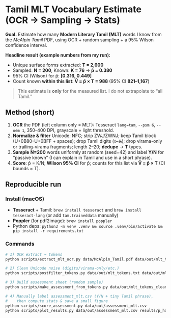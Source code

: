 # Tamil MLT Vocabulary Estimate (OCR → Sampling → Stats)

**Goal.** Estimate how many **Modern Literary Tamil (MLT)** words I know from the *McAlpin Tamil* PDF, using OCR + random sampling + a 95% Wilson confidence interval.

**Headline result (example numbers from my run):**
- Unique surface forms extracted: **T = 2,600**
- Sampled: **N = 200**, Known: **K = 76** → **p̂ = 0.380**
- 95% CI (Wilson) for p̂: **[0.316, 0.449]**
- Count known **within this list**: **V̂ = p̂ × T = 988** (95% CI **821–1,167**)

> This estimate is **only** for the measured list. I do not extrapolate to “all Tamil.”


## Method (short)
1. **OCR** the PDF (left column only = MLT): Tesseract `lang=tam`, `--psm 6`, `--oem 1`, 350–400 DPI, grayscale + light threshold.
2. **Normalize & filter** Unicode: NFC; strip ZWJ/ZWNJ; keep Tamil block (U+0B80–U+0BFF + spaces); drop Tamil digits (௦–௯); drop virama-only or trailing-virama fragments; length 2–20; **dedupe** → **T** types.
3. **Sample** **N=200** words uniformly at random (seed=42) and label **Y/N** for “passive known” (I can explain in Tamil and use in a short phrase).
4. **Score**: p̂ = K/N; **Wilson 95% CI** for p̂; counts for this list via **V̂ = p̂ × T** (CI bounds × T).



## Reproducible run

### Install (macOS)
- **Tesseract** + Tamil: `brew install tesseract` and `brew install tesseract-lang` (or add `tam.traineddata` manually)
- **Poppler** (for pdf2image): `brew install poppler`
- Python deps: `python3 -m venv .venv && source .venv/bin/activate && pip install -r requirements.txt`

### Commands
```bash
# 1) OCR extract → tokens
python scripts/extract_mlt_ocr.py data/McAlpin_Tamil.pdf data/out/mlt_tokens.txt --dpi 400 --left-frac 0.40 --psm 6 --oem 1

# 2) Clean Unicode noise (digits/virama-only/etc.)
python scripts/postfilter_tokens.py data/out/mlt_tokens.txt data/out/mlt_tokens_clean.txt

# 3) Build assessment sheet (random sample)
python scripts/make_assessment_from_tokens.py data/out/mlt_tokens_clean.txt data/out/assessment_mlt.csv --n 200 --seed 42

# 4) Manually label assessment_mlt.csv (Y/N + tiny Tamil phrase),
#    then compute stats & save a small figure
python scripts/score_assessment.py data/out/assessment_mlt.csv
python scripts/plot_results.py data/out/assessment_mlt.csv results/p_hat_ci.png
